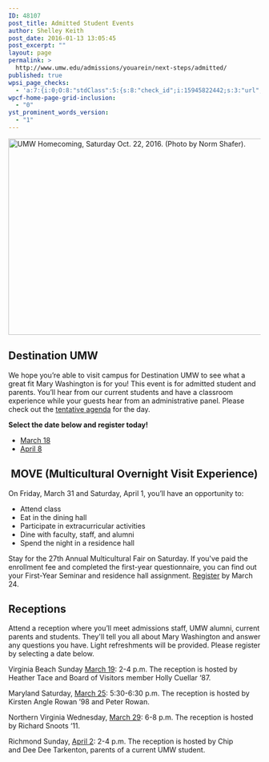 ```yaml
---
ID: 48107
post_title: Admitted Student Events
author: Shelley Keith
post_date: 2016-01-13 13:05:45
post_excerpt: ""
layout: page
permalink: >
  http://www.umw.edu/admissions/youarein/next-steps/admitted/
published: true
wpsi_page_checks:
  - 'a:7:{i:0;O:8:"stdClass":5:{s:8:"check_id";i:15945822442;s:3:"url";s:59:"http://www.umw.edu/admissions/youarein/next-steps/admitted/";s:6:"status";s:8:"checking";s:6:"_links";O:8:"stdClass":1:{s:9:"pagecheck";s:65:"https://api.siteimprove.com/v1/sites/448702/pagecheck/15945822442";}s:4:"time";i:1458137028;}i:1;O:8:"stdClass":5:{s:8:"check_id";i:15945822442;s:3:"url";s:59:"http://www.umw.edu/admissions/youarein/next-steps/admitted/";s:6:"status";s:8:"checking";s:6:"_links";O:8:"stdClass":1:{s:9:"pagecheck";s:65:"https://api.siteimprove.com/v1/sites/448702/pagecheck/15945822442";}s:4:"time";i:1458137004;}i:2;O:8:"stdClass":5:{s:8:"check_id";i:15945822442;s:3:"url";s:59:"http://www.umw.edu/admissions/youarein/next-steps/admitted/";s:6:"status";s:8:"checking";s:6:"_links";O:8:"stdClass":1:{s:9:"pagecheck";s:65:"https://api.siteimprove.com/v1/sites/448702/pagecheck/15945822442";}s:4:"time";i:1458136789;}i:3;O:8:"stdClass":5:{s:8:"check_id";i:15945822442;s:3:"url";s:59:"http://www.umw.edu/admissions/youarein/next-steps/admitted/";s:6:"status";s:8:"checking";s:6:"_links";O:8:"stdClass":1:{s:9:"pagecheck";s:65:"https://api.siteimprove.com/v1/sites/448702/pagecheck/15945822442";}s:4:"time";i:1457979096;}i:4;O:8:"stdClass":5:{s:8:"check_id";i:15945822442;s:3:"url";s:59:"http://www.umw.edu/admissions/youarein/next-steps/admitted/";s:6:"status";s:8:"checking";s:6:"_links";O:8:"stdClass":1:{s:9:"pagecheck";s:65:"https://api.siteimprove.com/v1/sites/448702/pagecheck/15945822442";}s:4:"time";i:1457979041;}i:5;O:8:"stdClass":5:{s:8:"check_id";i:15945822442;s:3:"url";s:59:"http://www.umw.edu/admissions/youarein/next-steps/admitted/";s:6:"status";s:8:"checking";s:6:"_links";O:8:"stdClass":1:{s:9:"pagecheck";s:65:"https://api.siteimprove.com/v1/sites/448702/pagecheck/15945822442";}s:4:"time";i:1457550087;}i:6;O:8:"stdClass":5:{s:8:"check_id";i:15945822442;s:3:"url";s:59:"http://www.umw.edu/admissions/youarein/next-steps/admitted/";s:6:"status";s:8:"checking";s:6:"_links";O:8:"stdClass":1:{s:9:"pagecheck";s:65:"https://api.siteimprove.com/v1/sites/448702/pagecheck/15945822442";}s:4:"time";i:1457374573;}}'
wpcf-home-page-grid-inclusion:
  - "0"
yst_prominent_words_version:
  - "1"
---
```

<img class="alignleft wp-image-48254" src="http://www.umw.edu/admissions/wp-content/uploads/sites/6/2016/01/Homecoming-20-1024x669.jpg" alt="UMW Homecoming, Saturday Oct. 22, 2016. (Photo by Norm Shafer)." width="600" height="392" />
<h2>Destination UMW</h2>
We hope you’re able to visit campus for Destination UMW to see what a great fit Mary Washington is for you! This event is for admitted student and parents. You’ll hear from our current students and have a classroom experience while your guests hear from an administrative panel. Please check out the <a href="http://www.umw.edu/admissions/wp-content/uploads/sites/6/2016/01/Tentative-Agenda.pdf">tentative agenda</a> for the day.

<strong>Select the date below and register today!</strong>
<ul>
 	<li><a href="https://umw.askadmissions.net/Portal/EI/ViewDetails?gid=623577a6a4273b817c4c42afabde34a85c91d6">March 18</a></li>
 	<li><a href="https://umw.askadmissions.net/Portal/EI/ViewDetails?gid=6235774505b8175abb4cbfb591fe28118a1c8e">April 8</a></li>
</ul>
<h2> MOVE (Multicultural Overnight Visit Experience)</h2>
On Friday, March 31 and Saturday, April 1, you’ll have an opportunity to:
<ul>
 	<li>Attend class</li>
 	<li>Eat in the dining hall</li>
 	<li>Participate in extracurricular activities</li>
 	<li>Dine with faculty, staff, and alumni</li>
 	<li>Spend the night in a residence hall</li>
</ul>
Stay for the 27th Annual Multicultural Fair on Saturday. If you've paid the enrollment fee and completed the first-year questionnaire, you can find out your First-Year Seminar and residence hall assignment. <a href="https://umw.askadmissions.net/Portal/EI/ViewDetails?gid=623577491b64b41a6045088f853ed6ce0e14e6">Register</a> by March 24.
<h2>Receptions</h2>
Attend a reception where you’ll meet admissions staff, UMW alumni, current parents and students. They'll tell you all about Mary Washington and answer any questions you have. Light refreshments will be provided. Please register by selecting a date below.

Virginia Beach
Sunday <a href="https://umw.askadmissions.net/Portal/EI/ViewDetails?gid=623577a66aaf044efb45928058df1a4b6bfd70">March 19</a>: 2-4 p.m.
The reception is hosted by Heather Tace and Board of Visitors member Holly Cuellar ‘87.

Maryland
Saturday, <a href="https://umw.askadmissions.net/Portal/EI/ViewDetails?gid=62357772e69e1e4fb543d28cd19282d4f01997">March 25</a>: 5:30-6:30 p.m.
The reception is hosted by Kirsten Angle Rowan ’98 and Peter Rowan.

Northern Virginia
Wednesday, <a href="https://umw.askadmissions.net/Portal/EI/ViewDetails?gid=623577b921e48b7fdc40abbc91219a9bb68fe1">March 29</a>: 6-8 p.m.
The reception is hosted by Richard Snoots ‘11.

Richmond
Sunday, <a href="https://umw.askadmissions.net/Portal/EI/ViewDetails?gid=6235775589ecda97e443b2b96949d24974738c">April 2</a>: 2-4 p.m.
The reception is hosted by Chip and Dee Dee Tarkenton, parents of a current UMW student.

&nbsp;